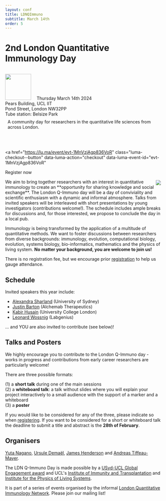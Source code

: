 ```yaml
---
layout: conf
title: LDNQImmuno
subtitle: March 14th
order: 5
---
```


<div class="titlebox">
  <h1>
  2nd London Quantitative Immunology Day
  </h1>
  <div class="box">
  <img style="width:6em;margin-left:0;margin-top:1em;margin-right:1em" src="../images/ldnqimmuno.png">
  <span style="text-align:left">
    Thursday March 14th 2024 <br /> 
    Pears Building, UCL IIT <br />
    Pond Street, London NW32PP <br />
    Tube station: Belsize Park <br />
  </span>
  </div>
  <p style="margin-top:0em;padding:0.5rem">
    A community day for researchers in the quantitative life sciences from across London. <br />
  </p>
  <p style="margin-top:0em;padding-top:0em;padding-bottom:1em;font-size:150%">


<script id="luma-checkout" src="https://embed.lu.ma/checkout-button.js"></script>

<a
  href="https://lu.ma/event/evt-1MnVzjAgp836VoR"
  class="luma-checkout--button"
  data-luma-action="checkout"
  data-luma-event-id="evt-1MnVzjAgp836VoR"
>
  Register now
</a>

  </p>
</div>

<img style="max-width:55%;margin:0.2rem;padding-right:0;margin-right:0" src="../images/ldnday24.png" align="right">
We aim to bring together researchers with an interest in quantitative immunology to create an **opportunity for sharing knowledge and social exchange**. The London Q-Immuno day will be a day of conviviality and scientific enthusiasm with a dynamic and informal atmosphere. Talks from invited speakers will be interleaved with short presentations by young investigators (contributions welcome!). The schedule includes ample breaks for discussions and, for those interested, we propose to conclude the day in a local pub.

Immunology is being transformed by the application of a multitude of quantitative methods. We want to foster discussions between researchers from diverse backgrounds: immunology, evolution, computational biology, evolution, systems biology, bio-informatics, mathematics and the physics of living system. **No matter your background, you are welcome to join us!**

There is no registration fee, but we encourage prior [registration](https://lu.ma/9rvihe65) to help us gauge attendance.

## Schedule

Invited speakers this year include:
- [Alexandra Sharland](https://www.sydney.edu.au/medicine-health/about/our-people/academic-staff/alexandra-sharland.html) (University of Sydney)
- [Justin Barton](https://scholar.google.co.uk/citations?user=rqbk7ezKqosC&hl=en) (Alchemab Therapeutics)
- [Kabir Husain](https://kabirhusain.github.io/) (University College London)
- [Leonard Wossnig](https://www.linkedin.com/in/leonard-wossnig/) (Labgenius)

... and YOU are also invited to contribute (see below)!

## Talks and Posters

We highly encourage you to contribute to the London Q-Immuno day - works in progress and contributions from early career researchers are particularly welcome!

There are three possible formats:

(1) a **short talk** during one of the main sessions  
(2) a **whiteboard talk**: a talk without slides where you will explain your project interactively to a small audience with the support of a marker and a whiteboard  
(3) a **poster** 

If you would like to be considered for any of the three, please indicate so when [registering](https://lu.ma/9rvihe65). If you want to be considered for a short or whiteboard talk  the deadline to submit a title and abstract is the **28th of February**.

## Organisers

[Yuta Nagano](https://www.yutanagano.com/), [Ursule Demaël](https://twitter.com/UDemael), [James Henderson](https://qimmuno.com/team/) and [Andreas Tiffeau-Mayer](https://qimmuno.com/).

The LDN Q-Immuno Day is made possible by a [USyd-UCL Global Engagement award](https://www.ucl.ac.uk/global/ucl-global-engagement) and UCL's [Institute of Immunity and Transplantation](https://www.ucl.ac.uk/immunity-transplantation/ucl-institute-immunity-and-transplantation) and [Institute for the Physics of Living Systems](https://www.ucl.ac.uk/physics-living-systems/institute-physics-living-systems).  

It is part of a series of events organised by the informal [London Quantitative Immunology Network](https://qimmuno.com/ldnqimmuno/). Please join our mailing list!
